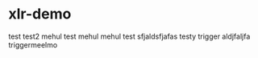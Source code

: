 # xlr-demo

test
test2
mehul
test mehul
mehul test
sfjaldsfjafas
testy
trigger
aldjfaljfa
triggermeelmo
